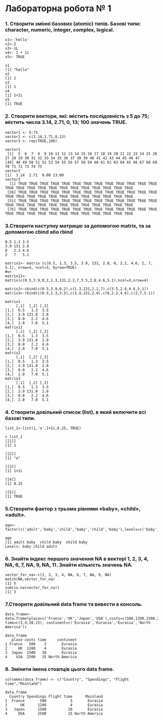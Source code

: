 # Лабораторна робота № 1

### 1. Створити змінні базових (atomic) типів. Базові типи: character, numeric, integer, complex, logical.

```{R} 
x1<-'hello' 
x2<-2      
x3<-1L     
x4<- 1 + 2i  
x5<- TRUE   

x1
[1] "hello"
x2
[1] 2
x3
[1] 1
x4
[1] 1+2i
x5
[1] TRUE
```

### 2. Створити вектори, які: містить послідовність з 5 до 75; містить числа 3.14, 2.71, 0, 13; 100 значень TRUE.

```{R} 
vector1 <- 5:75
vector2 <- c(3.14,2.71,0,13)
vector3 <- rep(TRUE,100)

vector1
 [1]  5  6  7  8  9 10 11 12 13 14 15 16 17 18 19 20 21 22 23 24 25 26 27 28 29 30 31 32 33 34 35 36 37 38 39 40 41 42 43 44 45 46 47
[44] 48 49 50 51 52 53 54 55 56 57 58 59 60 61 62 63 64 65 66 67 68 69 70 71 72 73 74 75
vector2
[1]  3.14  2.71  0.00 13.00
vector3
  [1] TRUE TRUE TRUE TRUE TRUE TRUE TRUE TRUE TRUE TRUE TRUE TRUE TRUE TRUE TRUE TRUE TRUE TRUE TRUE TRUE TRUE TRUE TRUE TRUE TRUE
 [26] TRUE TRUE TRUE TRUE TRUE TRUE TRUE TRUE TRUE TRUE TRUE TRUE TRUE TRUE TRUE TRUE TRUE TRUE TRUE TRUE TRUE TRUE TRUE TRUE TRUE
 [51] TRUE TRUE TRUE TRUE TRUE TRUE TRUE TRUE TRUE TRUE TRUE TRUE TRUE TRUE TRUE TRUE TRUE TRUE TRUE TRUE TRUE TRUE TRUE TRUE TRUE
 [76] TRUE TRUE TRUE TRUE TRUE TRUE TRUE TRUE TRUE TRUE TRUE TRUE TRUE TRUE TRUE TRUE TRUE TRUE TRUE TRUE TRUE TRUE TRUE TRUE TRUE
```

### 3.Створити наступну матрицю за допомогою matrix, та за допомогою cbind або rbind 

```{R}
0.5 1.3 3.5 
3.9 131 2.8 
0   2.2 4.6 
2   7   5.1

matrix1<- matrix (c(0.5, 1.3, 3.5, 3.9, 131, 2.8, 0, 2.2, 4.6, 2, 7, 5.1), nrow=4, ncol=3, byrow=TRUE)
#or
matrix11<-matrix(c(0.5,3.9,0,2,1.3,131,2.2,7,3.5,2.8,4.6,5.1),ncol=3,nrow=4)

matrix2<-cbind(c(0.5,3.9,0,2),c(1.3,131,2.2,7),c(3.5,2.8,4.6,5.1))
matrix3<-rbind(c(0.5,1.3,3.5),c(3.9,131,2.8),c(0,2.2,4.6),c(2,7,5.1))

matrix1
     [,1]  [,2] [,3]
[1,]  0.5   1.3  3.5
[2,]  3.9 131.0  2.8
[3,]  0.0   2.2  4.6
[4,]  2.0   7.0  5.1
matrix11
     [,1]  [,2] [,3]
[1,]  0.5   1.3  3.5
[2,]  3.9 131.0  2.8
[3,]  0.0   2.2  4.6
[4,]  2.0   7.0  5.1
matrix2
     [,1]  [,2] [,3]
[1,]  0.5   1.3  3.5
[2,]  3.9 131.0  2.8
[3,]  0.0   2.2  4.6
[4,]  2.0   7.0  5.1
matrix3
     [,1]  [,2] [,3]
[1,]  0.5   1.3  3.5
[2,]  3.9 131.0  2.8
[3,]  0.0   2.2  4.6
[4,]  2.0   7.0  5.1
```

### 4. Створити довільний список (list), в який включити всі базові типи.

```{R}
list_1<-list(1,'a',1+2i,0.25, TRUE)

> list_1
[[1]]
[1] 1

[[2]]
[1] "a"

[[3]]
[1] 1+2i

[[4]]
[1] 0.25

[[5]]
[1] TRUE
```

### 5.Створити фактор з трьома рівнями «baby», «child», «adult».

```{R}
age<-factor(c('adult','baby','child','baby','child','baby'),levels=c('baby','child','adult'))

age
[1] adult baby  child baby  child baby 
Levels: baby child adult
```

### 6. Знайти індекс першого значення NA в векторі 1, 2, 3, 4, NA, 6, 7, NA, 9, NA, 11. Знайти кількість значень NA.

```{R}
vector_for_na<-c(1, 2, 3, 4, NA, 6, 7, NA, 9, NA)
match(NA,vector_for_na)
[1] 5
sum(is.na(vector_for_na))
[1] 3
```

### 7.Створити довільний data frame та вивести в консоль.

```{R}
data_frame<-data.frame(place=c('France','UK','Japan','USA'),costs=c(500,1200,1500,2500), time=c(3,4,10,15), continent=c('Eurasia','Eurasia','Eurasia','North America'))

data_frame
   place costs time     continent
1 France   500    3       Eurasia
2     UK  1200    4       Eurasia
3  Japan  1500   10       Eurasia
4    USA  2500   15 North America
```

### 8. Змінити імена стовпців цього data frame.

```{R}
colnames(data_frame) <- c("Country", "Spendings", "Flight time","Mainland")

data_frame
  Country Spendings Flight time      Mainland
1  France       500           3       Eurasia
2      UK      1200           4       Eurasia
3   Japan      1500          10       Eurasia
4     USA      2500          15 North America
```
